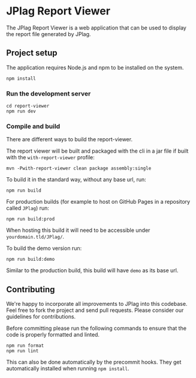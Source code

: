 # JPlag Report Viewer

The JPlag Report Viewer is a web application that can be used to display the report file generated by JPlag. 


## Project setup
The application requires Node.js and npm to be installed on the system.
```
npm install
```

### Run the development server
```
cd report-viewer
npm run dev
```

### Compile and build
There are different ways to build the report-viewer.

The report viewer will be built and packaged with the cli in a jar file if built with the `with-report-viewer` profile:
```
mvn -Pwith-report-viewer clean package assembly:single
```

To build it in the standard way, without any base url, run:
```
npm run build
```

For production builds (for example to host on GitHub Pages in a repository called `JPlag`) run:
```
npm run build:prod
```
When hosting this build it will need to be accessible under `yourdomain.tld/JPlag/`.

To build the demo version run:
```
npm run build:demo
```
Similar to the production build, this build will have `demo` as its base url.


## Contributing

We're happy to incorporate all improvements to JPlag into this codebase. Feel free to fork the project and send pull requests. Please consider our guidelines for contributions.

Before committing please run the following commands to ensure that the code is properly formatted and linted.
```
npm run format
npm run lint
```
This can also be done automatically by the precommit hooks. They get automatically installed when running `npm install`.
